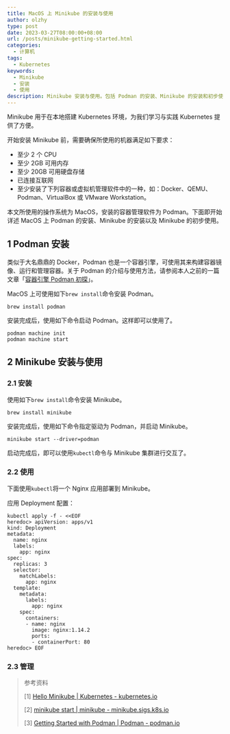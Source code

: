 ```yaml
---
title: MacOS 上 Minikube 的安装与使用
author: olzhy
type: post
date: 2023-03-27T08:00:00+08:00
url: /posts/minikube-getting-started.html
categories:
  - 计算机
tags:
  - Kubernetes
keywords:
  - Minikube
  - 安装
  - 使用
description: Minikube 安装与使用。包括 Podman 的安装、Minikube 的安装和初步使用。
---
```


Minikube 用于在本地搭建 Kubernetes 环境，为我们学习与实践 Kubernetes 提供了方便。

开始安装 Minikube 前，需要确保所使用的机器满足如下要求：

- 至少 2 个 CPU
- 至少 2GB 可用内存
- 至少 20GB 可用硬盘存储
- 已连接互联网
- 至少安装了下列容器或虚拟机管理软件中的一种，如：Docker、QEMU、Podman、VirtualBox 或 VMware Workstation。

本文所使用的操作系统为 MacOS，安装的容器管理软件为 Podman。下面即开始详述 MacOS 上 Podman 的安装、Minikube 的安装以及 Minikube 的初步使用。

## 1 Podman 安装

类似于大名鼎鼎的 Docker，Podman 也是一个容器引擎，可使用其来构建容器镜像、运行和管理容器。关于 Podman 的介绍与使用方法，请参阅本人之前的一篇文章「[容器引擎 Podman 初探](https://olzhy.github.io/posts/podman-getting-started.html)」。

MacOS 上可使用如下`brew install`命令安装 Podman。

```shell
brew install podman
```

安装完成后，使用如下命令启动 Podman。这样即可以使用了。

```shell
podman machine init
podman machine start
```

## 2 Minikube 安装与使用

### 2.1 安装

使用如下`brew install`命令安装 Minikube。

```shell
brew install minikube
```

安装完成后，使用如下命令指定驱动为 Podman，并启动 Minikube。

```shell
minikube start --driver=podman
```

启动完成后，即可以使用`kubectl`命令与 Minikube 集群进行交互了。

### 2.2 使用

下面使用`kubectl`将一个 Nginx 应用部署到 Minikube。

应用 Deployment 配置：

```shell
kubectl apply -f - <<EOF
heredoc> apiVersion: apps/v1
kind: Deployment
metadata:
  name: nginx
  labels:
    app: nginx
spec:
  replicas: 3
  selector:
    matchLabels:
      app: nginx
  template:
    metadata:
      labels:
        app: nginx
    spec:
      containers:
      - name: nginx
        image: nginx:1.14.2
        ports:
        - containerPort: 80
heredoc> EOF
```

### 2.3 管理

> 参考资料
>
> [1] [Hello Minikube | Kubernetes - kubernetes.io](https://kubernetes.io/docs/tutorials/hello-minikube/)
>
> [2] [minikube start | minikube - minikube.sigs.k8s.io](https://minikube.sigs.k8s.io/docs/start/)
>
> [3] [Getting Started with Podman | Podman - podman.io](https://podman.io/getting-started/)

